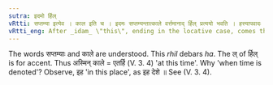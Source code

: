 ```yaml
---
sutra: इदमो र्हिल्
vRtti: सप्तम्या इत्येव । काल इति च । इदमः सप्तम्यन्तात्काले वर्त्तमानाद् र्हिल् प्रत्ययो भवति । हस्यापवादः ॥
vRtti_eng: After _idam_ \"this\", ending in the locative case, comes the affix _rhil_ (-/ र्हि), when time is denoted.
---
```

The words सप्तम्याः and काले are understood. This _rhil_ debars _ha_. The ल् of र्हिल् is for accent. Thus अस्मिन् काले = एतर्हि (V. 3. 4) 'at this time'. Why 'when time is denoted'? Observe, इह 'in this place', as इह देशे ॥ See (V. 3. 4).
